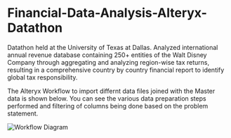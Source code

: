 # Financial-Data-Analysis-Alteryx-Datathon
Datathon held at the University of Texas at Dallas. Analyzed international annual revenue database containing 250+ entities of the Walt Disney Company through aggregating and analyzing region-wise tax returns, resulting in a comprehensive country by country financial report to identify global tax responsibility.

The Alteryx Workflow to import differnt data files joined with the Master data is shown below. You can see the various data preparation steps performed and filtering of columns being done based on the problem statement.

![Workflow Diagram](https://user-images.githubusercontent.com/69133964/232943535-4fd37094-ea40-4845-b635-94ae429b36e6.png)
